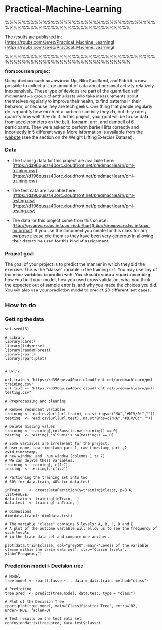 # Practical-Machine-Learning

%%%%%%%%%%%%%%%%%%%%%%%%%%%%%%%%%%%%%%%%%%%%%%%%%%%%%%%%%%%%%%%%%%

The results are published in: [https://rpubs.com/Jerez/Practical_Machine_Learning](https://rpubs.com/Jerez/Practical_Machine_Learning)

%%%%%%%%%%%%%%%%%%%%%%%%%%%%%%%%%%%%%%%%%%%%%%%%%%%%%%%%%%%%%%%%%%


**from coursera project**

Using devices such as Jawbone Up, Nike FuelBand, and Fitbit it is now possible to collect a large amount of data about personal activity relatively inexpensively. These type of devices are part of the quantified self movement – a group of enthusiasts who take measurements about themselves regularly to improve their health, to find patterns in their behavior, or because they are tech geeks. One thing that people regularly do is quantify how much of a particular activity they do, but they rarely quantify how well they do it. In this project, your goal will be to use data from accelerometers on the belt, forearm, arm, and dumbell of 6 participants. They were asked to perform barbell lifts correctly and incorrectly in 5 different ways. More information is available from the [website](http://groupware.les.inf.puc-rio.br/har) (see the section on the Weight Lifting Exercise Dataset).

### Data 

- The training data for this project are available here: [https://d396qusza40orc.cloudfront.net/predmachlearn/pml-training.csv](https://d396qusza40orc.cloudfront.net/predmachlearn/pml-training.csv)

- The test data are available here: [https://d396qusza40orc.cloudfront.net/predmachlearn/pml-testing.csv](https://d396qusza40orc.cloudfront.net/predmachlearn/pml-testing.csv)

- The data for this project come from this source: [http://groupware.les.inf.puc-rio.br/har](http://groupware.les.inf.puc-rio.br/har). If you use the document you create for this class for any purpose please cite them as they have been very generous in allowing their data to be used for this kind of assignment.


### Project goal

The goal of your project is to predict the manner in which they did the exercise. This is the “classe” variable in the training set. You may use any of the other variables to predict with. You should create a report describing how you built your model, how you used cross validation, what you think the expected out of sample error is, and why you made the choices you did. You will also use your prediction model to predict 20 different test cases.

## How to do

### Getting the data 

````{r, message = FALSE, warning = FALSE}
set.seed(3)

# Library 
library(caret)
library(tidyverse)
library(randomForest)
library(rpart)
library(rpart.plot)


# Url's

url.train <-"https://d396qusza40orc.cloudfront.net/predmachlearn/pml-training.csv"
url.test <- "https://d396qusza40orc.cloudfront.net/predmachlearn/pml-testing.csv"

# Preprocessing and cleaning

# Remove redundant variables
training <- read.csv(url(url.train), na.strings=c("NA","#DIV/0!",""))
testing  <- read.csv(url(url.test), na.strings=c("NA","#DIV/0!",""))

# Delete missing values
training <- training[,colSums(is.na(training)) == 0]
testing  <- testing[,colSums(is.na(testing)) == 0]

# Some variables are irrelevant for the project: 
# user_name, raw_timestamp_part_1, raw_timestamp_part_,2 cvtd_timestamp, 
# new_window, and  num_window (columns 1 to 7). 
# We can delete these variables.
training <- training[,-c(1:7)]
testing  <- testing[,-c(1:7)]

# Partioning the training set into two
# 60% for data.train, 40% for data.test

inTrain    <- createDataPartition(y=training$classe, p=0.6, list=FALSE)
data.train <- training[inTrain,  ] 
data.test  <- training[-inTrain, ]

# Dimensions
dim(data.train); dim(data.test)

# The variable "classe" contains 5 levels: A, B, C, D and E. 
# A plot of the outcome variable will allow us to see the frequency of each levels 
# in the train data set and compare one another.

plot(data.train$classe, col="grey50", main="Levels of the variable classe within the train data set", xlab="Classe levels", ylab="Frequency")
`````

### Prediction model I: Decision tree
````{r}
# Model
tree.model <- rpart(classe ~ ., data = data.train, method="class")

# Predicting
tree.pred  <- predict(tree.model, data.test, type = "class")

# Plot of the Decision Tree
rpart.plot(tree.model, main="Classification Tree", extra=102, under=TRUE, faclen=0)

# Test results on the test data set:
confusionMatrix(tree.pred, data.test$classe)

`````
